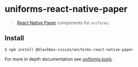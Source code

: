 # uniforms-react-native-paper

> [React Native Paper](https://reactnativepaper.com) components for `uniforms`.

## Install

```sh
$ npm install @blackbox-vision/uniforms-react-native-paper
```

For more in depth documentation see [uniforms.tools](https://uniforms.tools).
